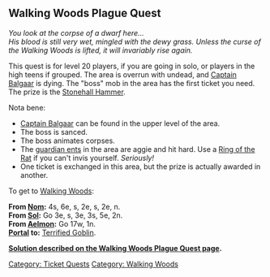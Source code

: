 ## Walking Woods Plague Quest

*You look at the corpse of a dwarf here...*  
*His blood is still very wet, mingled with the dewy grass. Unless the
curse of the Walking Woods is lifted, it will invariably rise again.*

This quest is for level 20 players, if you are going in solo, or players
in the high teens if grouped. The area is overrun with undead, and
[Captain Balgaar](Captain_Balgaar "wikilink") is dying. The "boss" mob
in the area has the first ticket you need. The prize is the [Stonehall
Hammer](Stonehall_Hammer_(Quest) "wikilink").

Nota bene:

-   [Captain Balgaar](Captain_Balgaar "wikilink") can be found in the
    upper level of the area.
-   The boss is sanced.
-   The boss animates corpses.
-   The [guardian ents](Guardian_Ent "wikilink") in the area are aggie
    and hit hard. Use a [Ring of the Rat](Ring_Of_The_Rat "wikilink") if
    you can't invis yourself. *Seriously!*
-   One ticket is exchanged in this area, but the prize is actually
    awarded in another.

To get to [ Walking Woods](:Category:_Walking_Woods "wikilink"):

**From [Nom](Nom "wikilink"):** 4s, 6e, s, 2e, s, 2e, n.  
**From [Sol](Sol "wikilink"):** Go 3e, s, 3e, 3s, 5e, 2n.  
**From [Aelmon](Aelmon "wikilink"):** Go 17w, 1n.  
**[Portal](Portal "wikilink") to:** [Terrified
Goblin](Terrified_Goblin "wikilink").  

**[Solution described on the Walking Woods Plague Quest
page](Walking_Woods_Plague_Quest "wikilink").**

[Category: Ticket Quests](Category:_Ticket_Quests "wikilink") [Category:
Walking Woods](Category:_Walking_Woods "wikilink")
